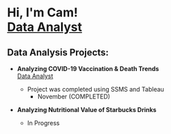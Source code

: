 <h1>Hi, I'm Cam! <br/><a href="https://www.linkedin.com/in/cam-karpinski/">Data Analyst</a></h1>

<h2>Data Analysis Projects:</h2>

- <b>Analyzing COVID-19 Vaccination & Death Trends</b><br/><a href="[https://www.linkedin.com/in/cam-karpinski](https://github.com/CamKarp/PortfolioProjects)/">Data Analyst</a>
  - Project was completed using SSMS and Tableau
    - November (COMPLETED)

- <b>Analyzing Nutritional Value of Starbucks Drinks</b>
  - In Progress


